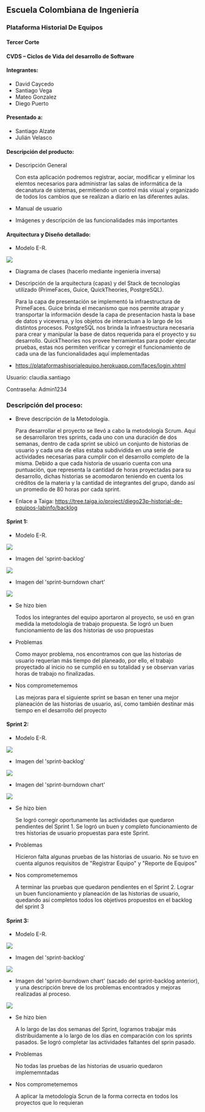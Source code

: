 ## Escuela Colombiana de Ingeniería

### Plataforma Historial De Equipos

#### Tercer Corte
#### CVDS – Ciclos de Vida del desarrollo de Software
#### Integrantes: 
* David Caycedo 
* Santiago Vega 
* Mateo Gonzalez 
* Diego Puerto
#### Presentado a:
* Santiago Alzate
* Julián Velasco
#### Descripción del producto:
* Descripción General

	Con esta aplicación podremos registrar, aociar, modificar y eliminar los elemtos necesarios para administrar las salas de informática de la decanatura de sistemas, permitiendo un control más visual y organizado de todos los cambios que se realizan a diario en las diferentes aulas.

* Manual de usuario
* Imágenes y descripción de las funcionalidades más importantes
#### Arquitectura y Diseño detallado:
* Modelo E-R.

![](https://github.com/eci-cdvs-final/PlataformaHistorialDeEquipos/blob/master/img/ModeloE-R.PNG) 

* Diagrama de clases (hacerlo mediante ingeniería inversa)
* Descripción de la arquitectura (capas) y del Stack de tecnologías utilizado (PrimeFaces, Guice, QuickTheories, PostgreSQL).

	Para la capa de presentación se implementó la infraestructura de PrimeFaces.
	Guice brinda el mecanismo que nos permite atrapar y transportar la información desde la capa de presentacion hasta la base de datos y viceversa, y los objetos de interactuan a lo largo de los distintos procesos.
	PostgreSQL nos brinda la infraestructura necesaria para crear y manipular la base de datos requerida para el proyecto y su desarrollo.
	QuickTheories nos provee herramientas para poder ejecutar pruebas, estas nos permiten verificar y corregir el funcionamiento de cada una de las funcionalidades aquí implementadas
	

* https://plataformashisorialequipo.herokuapp.com/faces/login.xhtml

Usuario: claudia.santiago

Contraseña: Admin1234

### Descripción del proceso:
* Breve descripción de la Metodología.

   Para desarrollar el proyecto se llevó a cabo la metodología Scrum. Aquí se desarrollaron tres sprints, cada uno con una duración de dos semanas, dentro de cada sprint se ubicó un conjunto de historias de usuario y cada una de ellas estaba subdividida en una serie de actividades necesarias para cumplir con el desarrollo completo de la misma.
   Debido a que cada historia de usuario cuenta con una puntuación, que representa la cantidad de horas proyectadas para su desarrollo, dichas historias se acomodaron teniendo en cuenta los créditos de la materia y la cantidad de integrantes del grupo, dando así un promedio de 80 horas por cada sprint.
* Enlace a Taiga: https://tree.taiga.io/project/diego23p-historial-de-equipos-labinfo/backlog

#### Sprint 1:

* Modelo E-R.

![](https://github.com/eci-cdvs-final/PlataformaHistorialDeEquipos/blob/master/img/ModeloE-R-Sprint1.png)

* Imagen del 'sprint-backlog'

![](https://github.com/eci-cdvs-final/PlataformaHistorialDeEquipos/blob/master/img/Sprint1_backlog.png)

* Imagen del 'sprint-burndown chart'

![](https://github.com/eci-cdvs-final/PlataformaHistorialDeEquipos/blob/master/img/Sprint1_burndown.png)
   
* Se hizo bien

	Todos los integrantes del equipo aportaron al proyecto, se usó en gran medida la metodología de trabajo propuesta.
	Se logró un buen funcionamiento de las dos historias de uso propuestas

* Problemas

	Como mayor problema, nos encontramos con que las historias de usuario requerían más tiempo del planeado, por ello, el trabajo proyectado al inicio no se cumplió en su totalidad y se observan varias horas de trabajo no finalizadas.

* Nos comprometememos

   Las mejoras para el siguiente sprint se basan en tener una mejor planeación de las historias de usuario, así, como también destinar más tiempo en el desarrollo del proyecto

#### Sprint 2:

* Modelo E-R.

![](https://github.com/eci-cdvs-final/PlataformaHistorialDeEquipos/blob/master/img/ModeloE-R-Sprint2.png)

* Imagen del 'sprint-backlog'

![](https://github.com/eci-cdvs-final/PlataformaHistorialDeEquipos/blob/master/img/Sprint2_backlog.png)

* Imagen del 'sprint-burndown chart'

![](https://github.com/eci-cdvs-final/PlataformaHistorialDeEquipos/blob/master/img/Sprint2_burndown.png)

* Se hizo bien

	Se logró corregir oportunamente las actividades que quedaron pendientes del Sprint 1.
	Se logró un buen y completo funcionamiento de tres historias de usuario propuestas para este Sprint.

* Problemas

	Hicieron falta algunas pruebas de las historias de usuario.
	No se tuvo en cuenta algunos requisitos de "Registrar Equipo" y "Reporte de Equipos"

* Nos comprometememos

   A terminar las pruebas que quedaron pendientes en el Sprint 2.
   Lograr un buen funcionamiento y planeación de las historias de usuario, quedando así completos todos los objetivos propuestos en el backlog del sprint 3 

#### Sprint 3:

* Modelo E-R.

![](https://github.com/eci-cdvs-final/PlataformaHistorialDeEquipos/blob/master/img/ModeloE-R.PNG)

* Imagen del 'sprint-backlog'

![](https://github.com/eci-cdvs-final/PlataformaHistorialDeEquipos/blob/master/img/Sprint3_backlog.png)

* Imagen del 'sprint-burndown chart' (sacado del sprint-backlog anterior), y una descripción breve de los problemas encontrados y mejoras realizadas al proceso.

![](https://github.com/eci-cdvs-final/PlataformaHistorialDeEquipos/blob/master/img/Sprint3_burndown.png)

* Se hizo bien

	A lo largo de las dos semanas del Sprint, logramos trabajar más distribuidamente a lo largo de los días en comparación con los sprints pasados.
	Se logró completar las actividades faltantes del sprin pasado.

* Problemas

	No todas las pruebas de las historias de usuario quedaron implememntadas

* Nos comprometememos

   A aplicar la metodología Scrun de la forma correcta en todos los proyectos que lo requieran